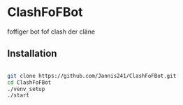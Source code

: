 # ClashFoFBot
foffiger bot fof clash der cläne


## Installation


```bash

git clone https://github.com/Jannis241/ClashFoFBot.git
cd ClashFoFBot
./venv_setup
./start
